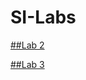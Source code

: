 # SI-Labs

[##Lab 2](https://github.com/LordOfNightmares/SI-Labs/tree/master/Lab%202)

[##Lab 3](https://github.com/LordOfNightmares/SI-Labs/tree/master/Lab%203)